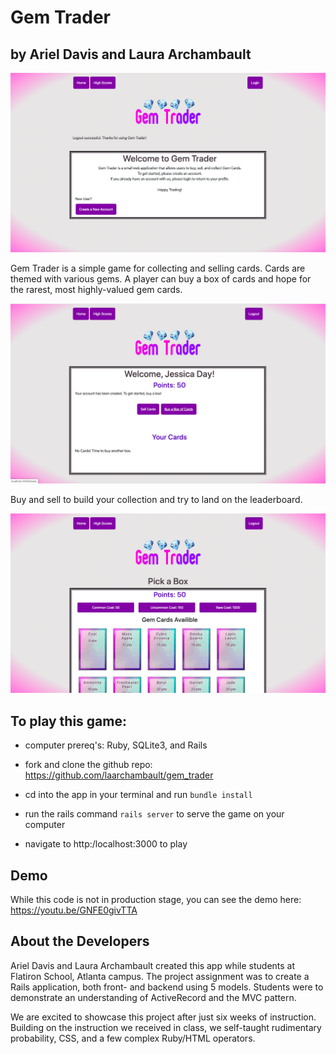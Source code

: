 # Gem Trader
## by Ariel Davis and Laura Archambault

![Image](./app/assets/images/welcome.png)

Gem Trader is a simple game for collecting and selling cards. Cards are themed with various gems. A player can buy a box of cards and hope for the rarest, most highly-valued gem cards. 

![Image](./app/assets/images/new_account.png)

Buy and sell to build your collection and try to land on the leaderboard.

![Image](./app/assets/images/buy_a_box.png)

## To play this game:

* computer prereq's: Ruby, SQLite3, and Rails

* fork and clone the github repo: https://github.com/laarchambault/gem_trader

* cd into the app in your terminal and run `bundle install`

* run the rails command `rails server` to serve the game on your computer

* navigate to http:/localhost:3000 to play

## Demo
While this code is not in production stage, you can see the demo here: https://youtu.be/GNFE0givTTA

## About the Developers
Ariel Davis and Laura Archambault created this app while students at Flatiron School, Atlanta campus. The project assignment was to create a Rails application, both front- and backend using 5 models. Students were to demonstrate an understanding of ActiveRecord and the MVC pattern.

We are excited to showcase this project after just six weeks of instruction. Building on the instruction we received in class, we self-taught rudimentary probability, CSS, and a few complex Ruby/HTML operators.


